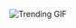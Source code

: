 ![Trending GIF](https://media3.giphy.com/media/rplvK3z0IzLqBxVJWk/giphy.gif?cid=8bb21772auzkfnxe5514mz0eb5p1jagz7tdef7h8ihhb30nh&ep=v1_gifs_search&rid=giphy.gif&ct=g)
